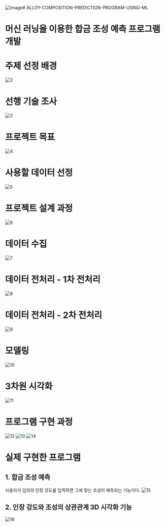 ![image](https://github.com/user-attachments/assets/d43bc4a9-1dff-42fe-b213-fe1408b6d453)# ALLOY-COMPOSITION-PREDICTION-PROGRAM-USING-ML
# 머신 러닝을 이용한 합금 조성 예측 프로그램 개발

# 주제 선정 배경
![2](https://github.com/user-attachments/assets/3c6d1307-3e76-4af5-86ec-0a9f95b2f1af)

# 선행 기술 조사
![3](https://github.com/user-attachments/assets/2f82a75f-07fa-47ca-b6c6-dea425b41db1)

# 프로젝트 목표
![4](https://github.com/user-attachments/assets/bceb15ce-57da-46b9-9a41-a3f5722f6f48)

# 사용할 데이터 선정
![5](https://github.com/user-attachments/assets/b25372fc-e0e7-4386-8ccf-3b78c4d23767)

# 프로젝트 설계 과정
![6](https://github.com/user-attachments/assets/30bc4480-4ae5-41d3-9ecb-a5961c448b68)

# 데이터 수집
![7](https://github.com/user-attachments/assets/53d2e723-65df-46b3-adb0-93e2899b66a8)

# 데이터 전처리 - 1차 전처리
![8](https://github.com/user-attachments/assets/972b36df-986d-4666-953b-fbc36c5ff662)

# 데이터 전처리 - 2차 전처리
![9](https://github.com/user-attachments/assets/685b8a80-cf62-45f4-a609-317ad1a2c571)

# 모델링
![10](https://github.com/user-attachments/assets/5129e07a-4e05-4999-a68a-39ba4c3075ef)

# 3차원 시각화
![11](https://github.com/user-attachments/assets/039afcae-2fd8-4d5b-b4a2-5dea098ea1e9)

# 프로그램 구현 과정
![12](https://github.com/user-attachments/assets/c7cbb5cf-474d-48b5-8688-be9b2902dd54)
![13](https://github.com/user-attachments/assets/25fd7f52-e282-491c-b2c7-ef1fc1652ce6)
![14](https://github.com/user-attachments/assets/32f894af-6236-4d50-bd9c-f01823c54797)

# 실제 구현한 프로그램 
## 1. 합금 조성 예측
사용자가 임의의 인장 강도를 입력하면 그에 맞는 조성이 예측되는 기능이다.
![15](https://github.com/user-attachments/assets/bec166af-ff77-4ee8-ba88-d59c67ee1038)

## 2. 인장 강도와 조성의 상관관계 3D 시각화 기능
![16](https://github.com/user-attachments/assets/38db16dd-59ab-42d3-a29b-f613015308ea)
